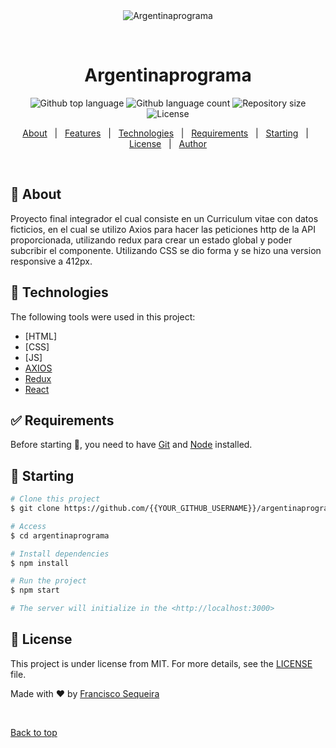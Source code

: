 <div align="center" id="top"> 
  <img src="./.github/app.gif" alt="Argentinaprograma" />

  &#xa0;

  <!-- <a href="https://argentinaprograma.netlify.app">Demo</a> -->
</div>

<h1 align="center">Argentinaprograma</h1>

<p align="center">
  <img alt="Github top language" src="https://img.shields.io/github/languages/top/{{YOUR_GITHUB_USERNAME}}/argentinaprograma?color=56BEB8">

  <img alt="Github language count" src="https://img.shields.io/github/languages/count/{{YOUR_GITHUB_USERNAME}}/argentinaprograma?color=56BEB8">

  <img alt="Repository size" src="https://img.shields.io/github/repo-size/{{YOUR_GITHUB_USERNAME}}/argentinaprograma?color=56BEB8">

  <img alt="License" src="https://img.shields.io/github/license/{{YOUR_GITHUB_USERNAME}}/argentinaprograma?color=56BEB8">

  <!-- <img alt="Github issues" src="https://img.shields.io/github/issues/{{YOUR_GITHUB_USERNAME}}/argentinaprograma?color=56BEB8" /> -->

  <!-- <img alt="Github forks" src="https://img.shields.io/github/forks/{{YOUR_GITHUB_USERNAME}}/argentinaprograma?color=56BEB8" /> -->

  <!-- <img alt="Github stars" src="https://img.shields.io/github/stars/{{YOUR_GITHUB_USERNAME}}/argentinaprograma?color=56BEB8" /> -->
</p>

<!-- Status -->

<!-- <h4 align="center"> 
	🚧  Argentinaprograma 🚀 Under construction...  🚧
</h4> 

<hr> -->

<p align="center">
  <a href="#dart-about">About</a> &#xa0; | &#xa0; 
  <a href="#sparkles-features">Features</a> &#xa0; | &#xa0;
  <a href="#rocket-technologies">Technologies</a> &#xa0; | &#xa0;
  <a href="#white_check_mark-requirements">Requirements</a> &#xa0; | &#xa0;
  <a href="#checkered_flag-starting">Starting</a> &#xa0; | &#xa0;
  <a href="#memo-license">License</a> &#xa0; | &#xa0;
  <a href="https://github.com/franxdd" target="_blank">Author</a>
</p>

<br>

## :dart: About ##

Proyecto final integrador el cual consiste en un Curriculum vitae con datos ficticios, en el cual se utilizo Axios para hacer las peticiones http de la API proporcionada, utilizando redux para crear un estado global y poder subcribir el componente.
Utilizando CSS se dio forma y se hizo una version responsive a 412px.


## :rocket: Technologies ##

The following tools were used in this project:

- [HTML]
- [CSS]
- [JS]
- [AXIOS](https://axios-http.com/)
- [Redux](https://es.redux.js.org/)
- [React](https://pt-br.reactjs.org/)



## :white_check_mark: Requirements ##

Before starting :checkered_flag:, you need to have [Git](https://git-scm.com) and [Node](https://nodejs.org/en/) installed.

## :checkered_flag: Starting ##

```bash
# Clone this project
$ git clone https://github.com/{{YOUR_GITHUB_USERNAME}}/argentinaprograma

# Access
$ cd argentinaprograma

# Install dependencies
$ npm install

# Run the project
$ npm start

# The server will initialize in the <http://localhost:3000>
```

## :memo: License ##

This project is under license from MIT. For more details, see the [LICENSE](LICENSE.md) file.


Made with :heart: by <a href="https://github.com/franxdd" target="_blank">Francisco Sequeira</a>

&#xa0;

<a href="#top">Back to top</a>
